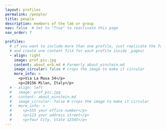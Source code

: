 ```yaml
---
layout: profiles
permalink: /people/
title: people
description: members of the lab or group
nav: false  # Set to "True" to reactivate this page
nav_order: 7

profiles:
  # if you want to include more than one profile, just replicate the following block
  # and create one content file for each profile inside _pages/
  - align: right
    image: prof_pic.jpg
    content: about_erb.md # Formerly about_einstein.md
    image_circular: false # crops the image to make it circular
    more_info: >
      <p>Via La Masa 34</p>
      <p>20156 Milan, Italy</p>
  # - align: left
  #   image: prof_pic.jpg
  #   content: about_einstein.md
  #   image_circular: false # crops the image to make it circular
  #   more_info: >
  #     <p>555 your office number</p>
  #     <p>123 your address street</p>
  #     <p>Your City, State 12345</p>
---
```

